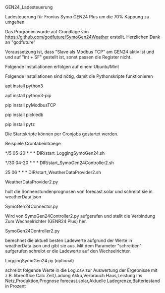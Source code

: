 GEN24_Ladesteuerung

Ladesteuerung für  Fronius Symo GEN24 Plus um die 70% Kappung zu umgehen

Das Programm wurde auf Grundlage von https://github.com/godfuture/SymoGen24Weather erstellt.
Herzlichen Dank an "godfuture"

Voraussetzung ist, dass "Slave als Modbus TCP" am GEN24 aktiv ist und 
und auf "int + SF" gestellt ist, sonst passen die Register nicht.


Folgende Installationen erfolgen auf einem Ubuntu/Mint 

Folgende Installationen sind nötig, damit die Pythonskripte funktionieren

apt install python3

apt install python3-pip

pip install pyModbusTCP

pip install pickledb

pip install pytz



Die Startskripte können per Cronjobs gestartet werden.

Beispiele Crontabeintraege

*/5 05-20 * * * DIR/start_LoggingSymoGen24.sh

*/30 04-20 * * * DIR/start_SymoGen24Controller2.sh

25 06 * * * DIR/start_WeatherDataProvider2.sh

WeatherDataProvider2.py

holt die Sonnenstundenprognosen von forecast.solar und schreibt sie in weatherData.json


SymoGen24Connector.py

Wird von SymoGen24Controller2.py aufgerufen und
stellt die Verbindung Zum Wechselrichter (GENR24 Plus) her.


SymoGen24Controller2.py

berechnet die aktuell besten Ladewerte aufgrund der Werte in weatherData.json und gibt sie aus.
Mit dem Parameter "schreiben" aufgerufen schreibt er die Ladewerte auf den Wechselrichter.


LoggingSymoGen24.py (optional)

schreibt folgende Werte in die Log.csv zur Auswertung der Ergebnisse mit z.B. libreoffice Calc
Zeit,Ladung Akku,Verbrauch Haus,Leistung ins Netz,Produktion,Prognose forecast.solar,Aktuelle Ladegrenze,Batteriestand in Prozent


